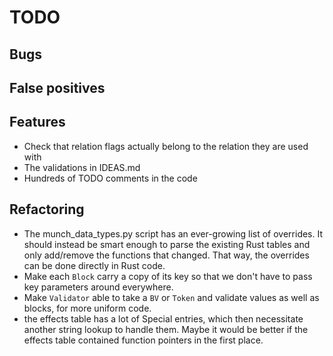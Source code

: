 # TODO

## Bugs

## False positives

## Features

* Check that relation flags actually belong to the relation they are used with
* The validations in IDEAS.md
* Hundreds of TODO comments in the code

## Refactoring

* The munch_data_types.py script has an ever-growing list of overrides. It should instead be smart enough to parse the existing Rust tables and only add/remove the functions that changed. That way, the overrides can be done directly in Rust code.
* Make each `Block` carry a copy of its key so that we don't have to pass key parameters around everywhere.
* Make `Validator` able to take a `BV` or `Token` and validate values as well as blocks, for more uniform code.
* the effects table has a lot of Special entries, which then necessitate another string lookup to handle them. Maybe it would be better if the effects table contained function pointers in the first place.
